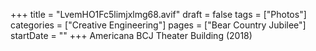 +++
title = "LvemHO1Fc5limjxlmg68.avif"
draft = false
tags = ["Photos"]
categories = ["Creative Engineering"]
pages = ["Bear Country Jubilee"]
startDate = ""
+++
Americana BCJ Theater Building (2018)
